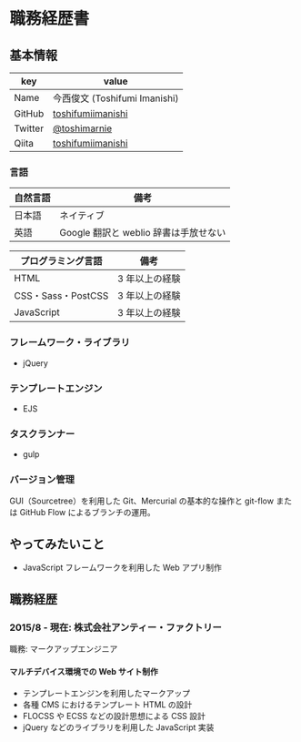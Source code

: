 # 職務経歴書

## 基本情報

|key|value|
|---|----|
|Name|今西俊文 (Toshifumi Imanishi)|
|GitHub|[toshifumiimanishi](https://github.com/toshifumiimanishi)|
|Twitter|[@toshimarnie](https://twitter.com/toshimarnie)|
|Qiita|[toshifumiimanishi](https://qiita.com/toshifumiimanishi)|

### 言語

|自然言語|備考|
|---|---|
|日本語|ネイティブ|
|英語|Google 翻訳と weblio 辞書は手放せない|

|プログラミング言語|備考|
|---|---|
|HTML|3 年以上の経験|
|CSS・Sass・PostCSS|3 年以上の経験|
|JavaScript|3 年以上の経験|

### フレームワーク・ライブラリ
- jQuery

### テンプレートエンジン
- EJS

### タスクランナー
- gulp

### バージョン管理
GUI（Sourcetree）を利用した Git、Mercurial の基本的な操作と git-flow または GitHub Flow によるブランチの運用。

## やってみたいこと
- JavaScript フレームワークを利用した Web アプリ制作

## 職務経歴

### 2015/8 - 現在: 株式会社アンティー・ファクトリー

職務: マークアップエンジニア

#### マルチデバイス環境での Web サイト制作

- テンプレートエンジンを利用したマークアップ
- 各種 CMS におけるテンプレート HTML の設計
- FLOCSS や ECSS などの設計思想による CSS 設計
- jQuery などのライブラリを利用した JavaScript 実装
